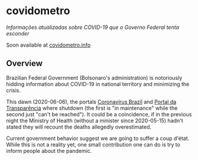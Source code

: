 # covidometro

*Informações atualizadas sobre COVID-19 que o Governo Federal tenta esconder*

Soon available at [covidometro.info](http://covidometro.info/)


## Overview

Brazilian Federal Government (Bolsonaro's administration) is notoriously hidding information about COVID-19 in national territory and minimizing the crisis.

This dawn (2020-06-06), the portals [Coronavírus Brazil](https://covid.saude.gov.br/) and [Portal da Transparência](http://portaltransparencia.gov.br/) where shutdown (the first is "in maintenance" while the second just "can't be reached"). It could be a coincidence, if in the previous night the Ministry of Health (without a minister since 2020-05-15) hadn't stated they will recount the deaths allegedly overestimated.

Current government behavior suggest we are going to suffer a coup d'état. While this is not a reality yet, one small contribution one can do is try to inform people about the pandemic.
